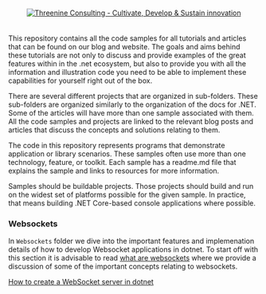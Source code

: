 <div  align="center" style="text-align: center; padding: 20px;">
<a href="https://threenine.co.uk" target="_blank">
<picture>
  <source media="(prefers-color-scheme: light)" srcset="https://res.cloudinary.com/threenine-co-uk/image/upload/v1690791866/brand/main-logo-header-dark_rzzkwf.png">
  <source media="(prefers-color-scheme: dark)" srcset="https://res.cloudinary.com/threenine-co-uk/image/upload/v1690791866/brand/main-logo-header-light_qlosel.png">
  <img alt="Threenine Consulting - Cultivate, Develop & Sustain innovation" src="https://res.cloudinary.com/threenine-co-uk/image/upload/v1690791866/brand/main-logo-header-dark_rzzkwf.png" align="center" />
</picture>
</a>
</div>

This repository contains all the code samples for all tutorials and articles that can be found on our blog and website. The goals and aims behind these tutorials are not only to discuss and provide examples of the great features within in the .net ecosystem, but also to provide you with all the information and illustration code you need to be able to implement these capabilities for yourself right out of the box.

There are several different projects that are organized in sub-folders. These sub-folders are organized similarly to the organization of the docs for .NET. Some of the articles will have more than one sample associated with them. All the code samples and projects are linked to the relevant blog posts and articles that discuss the concepts and solutions relating to them.

The code in this repository represents programs that demonstrate application or library scenarios. These samples often use more than one technology, feature, or toolkit. Each sample has a readme.md file that explains the sample and links to resources for more information.

Samples should be buildable projects. Those projects should build and run on the widest set of platforms possible for the given sample. In practice, that means building .NET Core-based console applications where possible. 

### Websockets

In `Websockets` folder we dive into the important features and implemenation details of how to develop Websocket applications in dotnet.  To start off with this section it is advisable to read 
[what are websockets](https://threenine.blog/posts/what-are-web-sockets "What are Web Sockets") where we provide a discussion of some of the important concepts relating to websockets.

[How to create a WebSocket server in dotnet](https://threenine.blog/posts/how-to-create-a-websocket-server-in-dotnet "How to create a WebSocket server in dotnet")
